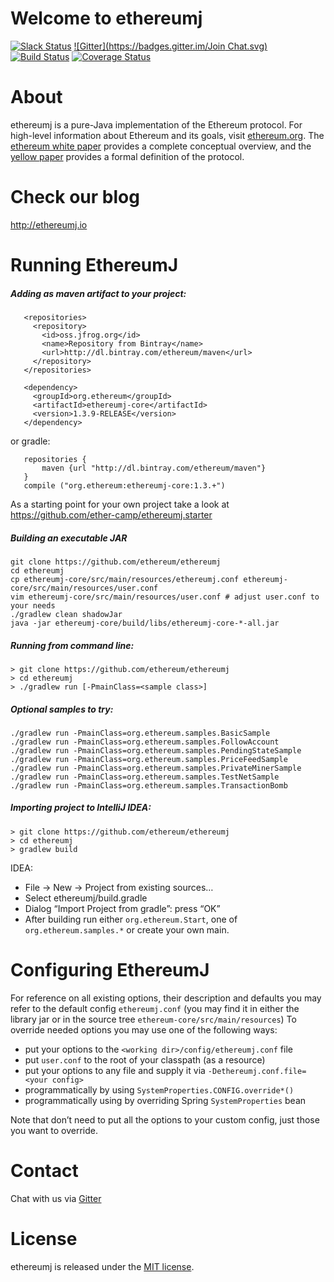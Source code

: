 # Welcome to ethereumj

[![Slack Status](http://harmony-slack-ether-camp.herokuapp.com/badge.svg)](http://ether.camp) 
[![Gitter](https://badges.gitter.im/Join Chat.svg)](https://gitter.im/ethereum/ethereumj?utm_source=badge&utm_medium=badge&utm_campaign=pr-badge&utm_content=badge)
[![Build Status](https://travis-ci.org/ethereum/ethereumj.svg?branch=master)](https://travis-ci.org/ethereum/ethereumj)
[![Coverage Status](https://coveralls.io/repos/ethereum/ethereumj/badge.png?branch=master)](https://coveralls.io/r/ethereum/ethereumj?branch=master)


# About
ethereumj is a pure-Java implementation of the Ethereum protocol. For high-level information about Ethereum and its goals, visit [ethereum.org](https://ethereum.org). The [ethereum white paper](https://github.com/ethereum/wiki/wiki/%5BEnglish%5D-White-Paper) provides a complete conceptual overview, and the [yellow paper](http://gavwood.com/Paper.pdf) provides a formal definition of the protocol.

# Check our blog 
http://ethereumj.io

# Running EthereumJ

##### Adding as maven artifact to your project: 
```
   <repositories>
     <repository>
       <id>oss.jfrog.org</id>
       <name>Repository from Bintray</name>
       <url>http://dl.bintray.com/ethereum/maven</url>
     </repository>
   </repositories>
 
   <dependency>
     <groupId>org.ethereum</groupId>
     <artifactId>ethereumj-core</artifactId>
     <version>1.3.9-RELEASE</version>
   </dependency>
```

or gradle: 
```
   repositories {
       maven {url "http://dl.bintray.com/ethereum/maven"}
   }
   compile ("org.ethereum:ethereumj-core:1.3.+")
```

As a starting point for your own project take a look at https://github.com/ether-camp/ethereumj.starter

##### Building an executable JAR
```
git clone https://github.com/ethereum/ethereumj
cd ethereumj
cp ethereumj-core/src/main/resources/ethereumj.conf ethereumj-core/src/main/resources/user.conf
vim ethereumj-core/src/main/resources/user.conf # adjust user.conf to your needs
./gradlew clean shadowJar
java -jar ethereumj-core/build/libs/ethereumj-core-*-all.jar
```

##### Running from command line:
```
> git clone https://github.com/ethereum/ethereumj
> cd ethereumj
> ./gradlew run [-PmainClass=<sample class>]
```

##### Optional samples to try:
```
./gradlew run -PmainClass=org.ethereum.samples.BasicSample
./gradlew run -PmainClass=org.ethereum.samples.FollowAccount
./gradlew run -PmainClass=org.ethereum.samples.PendingStateSample
./gradlew run -PmainClass=org.ethereum.samples.PriceFeedSample
./gradlew run -PmainClass=org.ethereum.samples.PrivateMinerSample
./gradlew run -PmainClass=org.ethereum.samples.TestNetSample
./gradlew run -PmainClass=org.ethereum.samples.TransactionBomb
```

##### Importing project to IntelliJ IDEA: 
```
> git clone https://github.com/ethereum/ethereumj
> cd ethereumj
> gradlew build
```
  IDEA: 
* File -> New -> Project from existing sources…
* Select ethereumj/build.gradle
* Dialog “Import Project from gradle”: press “OK”
* After building run either `org.ethereum.Start`, one of `org.ethereum.samples.*` or create your own main. 

# Configuring EthereumJ

For reference on all existing options, their description and defaults you may refer to the default config `ethereumj.conf` (you may find it in either the library jar or in the source tree `ethereum-core/src/main/resources`) 
To override needed options you may use one of the following ways: 
* put your options to the `<working dir>/config/ethereumj.conf` file
* put `user.conf` to the root of your classpath (as a resource) 
* put your options to any file and supply it via `-Dethereumj.conf.file=<your config>`
* programmatically by using `SystemProperties.CONFIG.override*()`
* programmatically using by overriding Spring `SystemProperties` bean 

Note that don’t need to put all the options to your custom config, just those you want to override. 
# Contact
Chat with us via [Gitter](https://gitter.im/ethereum/ethereumj)

# License
ethereumj is released under the [MIT license](LICENSE).

